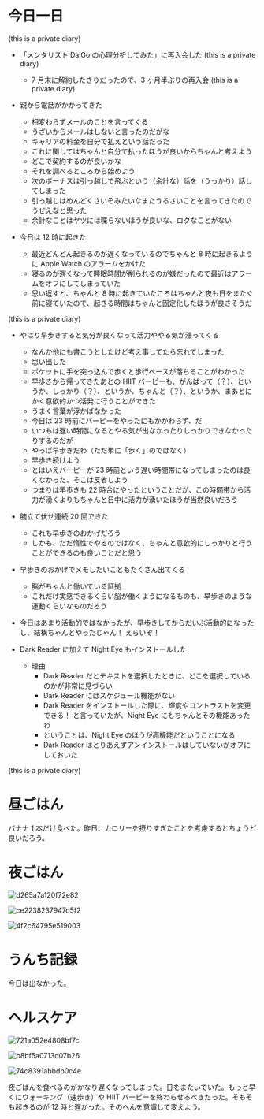 # 今日一日
 (this is a private diary) 

- 「メンタリスト DaiGo の心理分析してみた」に再入会した
 (this is a private diary) 
    - 7 月末に解約したきりだったので、3 ヶ月半ぶりの再入会
 (this is a private diary) 

- 親から電話がかかってきた
    - 相変わらずメールのことを言ってくる
    - うざいからメールはしないと言ったのだがな
    - キャリアの料金を自分で払えという話だった
    - これに関してはちゃんと自分で払ったほうが良いからちゃんと考えよう
    - どこで契約するのが良いかな
    - それを調べるところから始めよう
    - 次のボーナスは引っ越しで飛ぶという（余計な）話を（うっかり）話してしまった
    - 引っ越しはめんどくさいぞみたいなまたうるさいことを言ってきたのでうぜえなと思った
    - 余計なことはヤツには喋らないほうが良いな、ロクなことがない

- 今日は 12 時に起きた
    - 最近どんどん起きるのが遅くなっているのでちゃんと 8 時に起きるように Apple Watch のアラームをかけた
    - 寝るのが遅くなって睡眠時間が削られるのが嫌だったので最近はアラームをオフにしてしまっていた
    - 思い返すと、ちゃんと 8 時に起きていたころはちゃんと夜も日をまたぐ前に寝ていたので、起きる時間はちゃんと固定化したほうが良さそうだ

 (this is a private diary) 

- やはり早歩きすると気分が良くなって活力ややる気が漲ってくる
    - なんか他にも書こうとしたけど考え事してたら忘れてしまった
    - 思い出した
    - ポケットに手を突っ込んで歩くと歩行ペースが落ちることがわかった
    - 早歩きから帰ってきたあとの HIIT バーピーも、がんばって（？）、というか、しっかり（？）、というか、ちゃんと（？）、というか、まあとにかく意欲的かつ活発に行うことができた
    - うまく言葉が浮かばなかった
    - 今日は 23 時前にバーピーをやったにもかかわらず、だ
    - いつもは遅い時間になるとやる気が出なかったりしっかりできなかったりするのだが
    - やっぱ早歩きだわ（ただ単に「歩く」のではなく）
    - 早歩き続けよう
    - とはいえバーピーが 23 時前という遅い時間帯になってしまったのは良くなかった、そこは反省しよう
    - つまりは早歩きも 22 時台にやったということだが、この時間帯から活力が湧くよりもちゃんと日中に活力が湧いたほうが当然良いだろう

- 腕立て伏せ連続 20 回できた
    - これも早歩きのおかげだろう
    - しかも、ただ惰性でやるのではなく、ちゃんと意欲的にしっかりと行うことができるのも良いことだと思う

- 早歩きのおかげでメモしたいこともたくさん出てくる
    - 脳がちゃんと働いている証拠
    - これだけ実感できるくらい脳が働くようになるものも、早歩きのような運動くらいなものだろう

- 今日はあまり活動的ではなかったが、早歩きしてからだいぶ活動的になったし、結構ちゃんとやったじゃん！ えらいぞ！

- Dark Reader に加えて Night Eye もインストールした
    - 理由
        - Dark Reader だとテキストを選択したときに、どこを選択しているのかが非常に見づらい
        - Dark Reader にはスケジュール機能がない
        - Dark Reader をインストールした際に、輝度やコントラストを変更できる！ と言っていたが、Night Eye にもちゃんとその機能あったわ
        - ということは、Night Eye のほうが高機能だということになる
        - Dark Reader はとりあえずアンインストールはしていないがオフにしておいた

 (this is a private diary) 

# 昼ごはん
バナナ 1 本だけ食べた。昨日、カロリーを摂りすぎたことを考慮するとちょうど良いだろう。

# 夜ごはん
![d265a7a120f72e82](/images/2019/11/d265a7a120f72e82.jpg)

![ce2238237947d5f2](/images/2019/11/ce2238237947d5f2.jpg)

![4f2c64795e519003](/images/2019/11/4f2c64795e519003.jpg)

# うんち記録
今日は出なかった。

# ヘルスケア
![721a052e4808bf7c](/images/2019/11/721a052e4808bf7c.png)

![b8bf5a0713d07b26](/images/2019/11/b8bf5a0713d07b26.png)

![74c8391abbdb0c4e](/images/2019/11/74c8391abbdb0c4e.jpg)

夜ごはんを食べるのがかなり遅くなってしまった。日をまたいでいた。もっと早くにウォーキング（速歩き）や HIIT バーピーを終わらせるべきだった。そもそも起きるのが 12 時と遅かった。そのへんを意識して変えよう。

